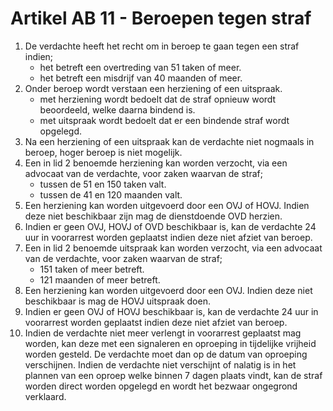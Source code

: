 # Artikel AB 11 - Beroepen tegen straf

1. De verdachte heeft het recht om in beroep te gaan tegen een straf indien;
   * het betreft een overtreding van 51 taken of meer.
   * het betreft een misdrijf van 40 maanden of meer.
2. Onder beroep wordt verstaan een herziening of een uitspraak.
   * met herziening wordt bedoelt dat de straf opnieuw wordt beoordeeld, welke daarna bindend is.
   * met uitspraak wordt bedoelt dat er een bindende straf wordt opgelegd.
3. Na een herziening of een uitspraak kan de verdachte niet nogmaals in beroep, hoger beroep is niet mogelijk.
4. Een in lid 2 benoemde herziening kan worden verzocht, via een advocaat van de verdachte, voor zaken waarvan de straf;
   * tussen de 51 en 150 taken valt.
   * tussen de 41 en 120 maanden valt.
5. Een herziening kan worden uitgevoerd door een OVJ of HOVJ. Indien deze niet beschikbaar zijn mag de dienstdoende OVD herzien.
6. Indien er geen OVJ, HOVJ of OVD beschikbaar is, kan de verdachte 24 uur in voorarrest worden geplaatst indien deze niet afziet van beroep.
7. Een in lid 2 benoemde uitspraak kan worden verzocht, via een advocaat van de verdachte, voor zaken waarvan de straf;
   * 151 taken of meer betreft.
   * 121 maanden of meer betreft.
8. Een herziening kan worden uitgevoerd door een OVJ. Indien deze niet beschikbaar is mag de HOVJ uitspraak doen.
9. Indien er geen OVJ of HOVJ beschikbaar is, kan de verdachte 24 uur in voorarrest worden geplaatst indien deze niet afziet van beroep.
10. Indien de verdachte niet meer verlengt in voorarrest geplaatst mag worden, kan deze met een signaleren en oproeping in tijdelijke vrijheid worden gesteld. De verdachte moet dan op de datum van oproeping verschijnen. Indien de verdachte niet verschijnt of nalatig is in het plannen van een oproep welke binnen 7 dagen plaats vindt, kan de straf worden direct worden opgelegd en wordt het bezwaar ongegrond verklaard.
